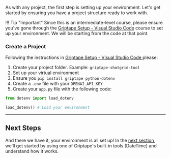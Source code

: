 As with any project, the first step is setting up your environment. Let's get started by ensuring you have a project structure ready to work with.

!!! Tip "Important"
    Since this is an intermediate-level course, please ensure you've gone through the [Griptape Setup - Visual Studio Code](../../setup/index.md) course to set up your environment. We will be starting from the code at that point.

### Create a Project

Following the instructions in [Griptape Setup - Visual Studio Code ](../../setup/01_setting_up_environment.md) please:

1. Create your project folder. Example: `griptape-shotgrid-tool`
2. Set up your virtual environment
3. Ensure you `pip install griptape python-dotenv`
4. Create a `.env` file with your `OPENAI_API_KEY`
5. Create your `app.py` file with the following code:

```py title="app.py" linenums="1"
from dotenv import load_dotenv

load_dotenv() # Load your environment
```

---
## Next Steps
And there we have it, your environment is all set up! In the [next section](03_understanding_tools.md),  we'll get started by using one of Griptape's built-in tools (DateTime) and understand how it works.

<!-- And there we have it, your environment is all set up! In the next section [ShotGrid](02_shotgrid.md), you'll sign up for an Autodesk ShotGrid trial account if you don't already have one. -->